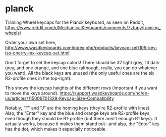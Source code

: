 # planck
Training Wheel keycaps for the Planck keyboard, as seen on Reddit,
https://www.reddit.com/r/MechanicalKeyboards/comments/7ztupy/training_wheels/

Order your own set here,
http://www.wasdkeyboards.com/index.php/products/keycap-set/105-key-iso-cherry-mx-keycap-set.html

Don't forget to set the keycap colors!  There should be 32 light grey, 13 dark grey, and one orange, and one blue (although, really, you can do whatever you want).
All the black keys are unused (the only useful ones are the six R3-profile ones in the top-right).

This shows the keycap heights of the different rows (important if you want to move the keys around).
https://support.wasdkeyboards.com/hc/en-us/articles/115009701328-Keycap-Size-Compatibility

Notably, "F" and "J" are the homing keys (they're R2-profile with lines).  Also, the "Enter" key and the blue and orange keys are R2-profile keys, even though they should be R1-profile (but there aren't enough R1 keys).  It actually works, because it makes them stand out--and also, the "Enter" key has the dot, which makes it especially noticeable.
